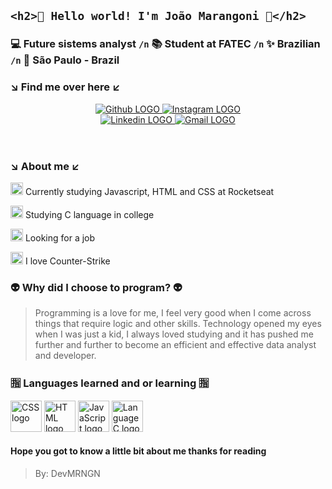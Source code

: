 ## ```<h2>🤖 Hello world! I'm João Marangoni 🤖</h2>```

### 💻 Future sistems analyst ```/n``` 📚 Student at FATEC ```/n``` ✨ Brazilian ```/n``` 🚀 São Paulo - Brazil

### ↘️ Find me over here ↙️

<body>
  <header align="left">
    <a href="https://github.com/devMRNGN" target="_blank">     
        <img src="https://img.shields.io/badge/-GitHub-000000?style=for-the-badge&logo=Github" alt="Github LOGO" target="_blank">
    </a>
    <a href="https://www.instagram.com/jota.mrngn/" target="_blank">
      <img src="https://img.shields.io/badge/-Instagram-FFFFFF?style=for-the-badge&logo=Instagram" alt="Instagram LOGO" target="_blank">
    </a>
    <br>
    <a href="https://www.linkedin.com/in/jo%C3%A3o-marangoni-904a35238" target="_blank">
      <img src="https://img.shields.io/badge/-Linkedin-8A0303?style=for-the-badge&logo=Linkedin" alt="Linkedin LOGO" target="_blank">
    </a>
    <a href="mailto:joao.tadeuzi00@gmail.com" target="_blank">
      <img src="https://img.shields.io/badge/-Gmail-008080?style=for-the-badge&logo=Gmail" alt="Gmail LOGO" target="_blank">
    </a>
  </header>

  ### ↘️ About me ↙️
  <main>
    <p><img src="https://slackmojis.com/emojis/60081-javascript-on-fire/download" alt="Javascript icon" width="20" height="20"> Currently studying Javascript, HTML and CSS at Rocketseat</p>
    <p><img src="https://slackmojis.com/emojis/2240-programmer/download" alt="Emoji" width="20" height="20">  Studying C language in college</p>
    <p><img src="https://slackmojis.com/emojis/37629-job-search/download" alt="Emoji" width="20" height="20">  Looking for a job</p>
    <p><img src="https://slackmojis.com/emojis/10717-csgo/download" alt="CS logo" width="20" height="20">  I love Counter-Strike</p>
  </main>
  
  ### 👽 Why did I choose to program? 👽
  <footer>
    <blockquote>
      Programming is a love for me, I feel very good when I come across things that require logic and other skills.
      Technology opened my eyes when I was just a kid, I always loved studying and it has pushed me further and further to become an efficient and effective data analyst and developer.
    </blockquote>
  </footer>
  
 ### 🈯 Languages learned and or learning 🈯
 <div>
   <img src="https://upload.wikimedia.org/wikipedia/commons/thumb/d/d5/CSS3_logo_and_wordmark.svg/800px-CSS3_logo_and_wordmark.svg.png" alt="CSS logo" width="50">
   <img src="https://cdn-icons-png.flaticon.com/512/732/732212.png" alt="HTML logo" width="50">
   <img src="https://slackmojis.com/emojis/151-javascript/download" alt="JavaScript logo" width="50">
   <img src="https://img.icons8.com/color/480/c-programming.png" alt="Language C logo" width="50">
 </div>
</body>

#### Hope you got to know a little bit about me thanks for reading
<blockquote>By: DevMRNGN</blockquote>

<!---
devMRNGN/devMRNGN is a ✨ special ✨ repository because its `README.md` (this file) appears on your GitHub profile.
You can click the Preview link to take a look at your changes.
--->
